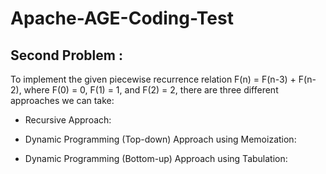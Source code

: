 # Apache-AGE-Coding-Test 

## Second Problem :
To implement the given piecewise recurrence relation F(n) = F(n-3) + F(n-2), where F(0) = 0, F(1) = 1, and F(2) = 2, there are three different approaches we can take:
- Recursive Approach:

- Dynamic Programming (Top-down) Approach using Memoization:

- Dynamic Programming (Bottom-up) Approach using Tabulation:
